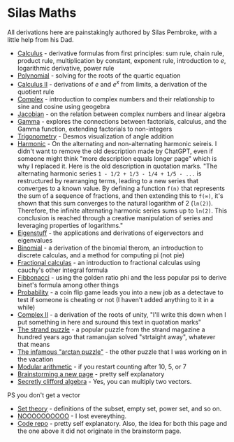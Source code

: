 # Silas Maths

All derivations here are painstakingly authored by Silas Pembroke, with a little help from his Dad.

* [Calculus](derivatives.md) - derivative formulas from first principles:
sum rule, chain rule, product rule, multiplication by constant, exponent rule, introduction to $e$, logarithmic derivative, power rule
* [Polynomial](polynomial.md) - solving for the roots of the quartic equation
* [Calculus II](calculus_2.md) - derivations of $e$ and $e^x$ from limits, a derivation of the quotient rule
* [Complex](complex.md) - introduction to complex numbers and their relationship to sine and cosine using geogebra
* [Jacobian](jacobian.md) - on the relation between complex numbers and linear algebra
* [Gamma](gamma.md) - explores the connections between factorials, calculus, and the Gamma function, extending factorials to non-integers
* [Trigonometry](trigonometry.md) - Desmos visualization of angle addition
* [Harmonic](harmonic.md) - On the alternating and non-alternating harmonic seireis. I didn't want to remove the old description made by ChatGPT, even if someone might think "more description equals longer page" which is why I replaced it. Here is the old description in quotation marks. "The alternating harmonic series `1 - 1/2 + 1/3 - 1/4 + 1/5 - ...` is restructured by rearranging terms, leading to a new series that converges to a known value. By defining a function `f(n)` that represents the sum of a sequence of fractions, and then extending this to `f(∞)`, it's shown that this sum converges to the natural logarithm of 2 (`ln(2)`). Therefore, the infinite alternating harmonic series sums up to `ln(2)`. This conclusion is reached through a creative manipulation of series and leveraging properties of logarithms."
* [Eigenstuff](eigen.md) - the applications and derivations of eigervectors and eigenvalues
* [Binomial](binomial.md) - a derivation of the binomial therom, an introduction to discrete calculas, and a method for computing pi (not pie)
* [Fractional calculas](fractional_calculas.md) - an introduction to fractional calculas using cauchy's other integral formula
* [Fibbonacci](fibbonacci.md) - using the golden ratio phi and the less popular psi to derive binet's formula among other things
* [Probability](probability.md) - a coin flip game leads you into a new job as a detectave to test if someone is cheating or not (I haven't added anything to it in a while)
* [Complex II](complex_2.md) - a derivation of the roots of unity, "I'll write this down when I put something in here and suround this text in quotation marks"
* [The strand puzzle](the_strand_puzzle.md) - a popular puzzle from the strand magazine a hundred years ago that ramanujan solved "strtaight away", whatever that means
* [The infamous "arctan puzzle"](arctan.md) - the other puzzle that I was working on in the vacation
* [Modular arithmetic](mod.md) - if you restart counting after $10$, $5$, or $7$
* [Brainstorming a new page](aa.md) - pretty self explanatory
* [Secretly clifford algebra](geomatric_algebra.md) - Yes, you can multiply two vectors.

PS you don't get a vector

* [Set theory](set_theory.md) - definitions of the subset, empty set, power set, and so on.
* [NOOOOOOOOOO](streak.md) - I lost evereything.
* [Code repo](actual_repo.md) - pretty self explanatory. Also, the idea for both this page and the one above it did not originate in the brainstorm page.
